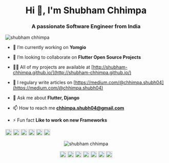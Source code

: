 <h1 align="center">Hi 👋, I'm Shubham Chhimpa </h1>
<h3 align="center">A passionate Software Engineer from India</h3>
<p align="left"> <img src="https://komarev.com/ghpvc/?username=shubham chhimpa" alt="shubham chhimpa" /> </p>

- 🔭 I’m currently working on **Yomgio**

- 👯 I’m looking to collaborate on **Flutter Open Source Projects**

- 👨‍💻 All of my projects are available at [http://shubham-chhimpa.github.io/](http://shubham-chhimpa.github.io/)

- 📝 I regulary write articles on [https://medium.com/@chhimpa.shubh04](https://medium.com/@chhimpa.shubh04)

- 💬 Ask me about **Flutter, Django**

- 📫 How to reach me **chhimpa.shubh04@gmail.com**

- ⚡ Fun fact **Like to work on new Frameworks**

<p align="left"><img src="https://konpa.github.io/devicon/devicon.git/icons/bootstrap/bootstrap-plain.svg" alt="bootstrap" width="20" height="20"/> <img src="https://konpa.github.io/devicon/devicon.git/icons/django/django-original.svg" alt="django" width="20" height="20"/> <img src="https://konpa.github.io/devicon/devicon.git/icons/html5/html5-original-wordmark.svg" alt="html5" width="20" height="20"/> <img src="https://konpa.github.io/devicon/devicon.git/icons/java/java-original-wordmark.svg" alt="java" width="20" height="20"/> <img src="https://konpa.github.io/devicon/devicon.git/icons/javascript/javascript-original.svg" alt="javascript" width="20" height="20"/> <img src="https://konpa.github.io/devicon/devicon.git/icons/python/python-original-wordmark.svg" alt="python" width="20" height="20"/></p><p align="center"> <img src="https://github-readme-stats.vercel.app/api?username=shubham-chhimpa&show_icons=true" alt="shubham chhimpa" /> </p>

<p align="center">
<a href="https://codepen.io/shubhamchhimpa" target="blank"><img align="center" src="https://cdn.jsdelivr.net/npm/simple-icons@3.0.1/icons/codepen.svg" alt="shubham chhimpa" height="20" width="20" /></a>
<a href="https://dev.to/shubhamchhimpa" target="blank"><img align="center" src="https://cdn.jsdelivr.net/npm/simple-icons@3.0.1/icons/dev-dot-to.svg" alt="shubham chhimpa" height="20" width="20" /></a>
<a href="https://twitter.com/shubham_chhimpa" target="blank"><img align="center" src="https://cdn.jsdelivr.net/npm/simple-icons@3.0.1/icons/twitter.svg" alt="shubham chhimpa" height="20" width="20" /></a>
<a href="https://linkedin.com/in/shubham-chhimpa" target="blank"><img align="center" src="https://cdn.jsdelivr.net/npm/simple-icons@3.0.1/icons/linkedin.svg" alt="shubham-chhimpa" height="20" width="20" /></a>
<a href="https://stackoverflow.com/shubham-chhimpa" target="blank"><img align="center" src="https://cdn.jsdelivr.net/npm/simple-icons@3.0.1/icons/stackoverflow.svg" alt="shubham-chhimpa" height="20" width="20" /></a>
<a href="https://fb.com/shubham.chhimpa.3" target="blank"><img align="center" src="https://cdn.jsdelivr.net/npm/simple-icons@3.0.1/icons/facebook.svg" alt="shubham.chhimpa.3" height="20" width="20" /></a>
<a href="https://instagram.com/shubham.code" target="blank"><img align="center" src="https://cdn.jsdelivr.net/npm/simple-icons@3.0.1/icons/instagram.svg" alt="shubham.code" height="20" width="20" /></a>
</p>
